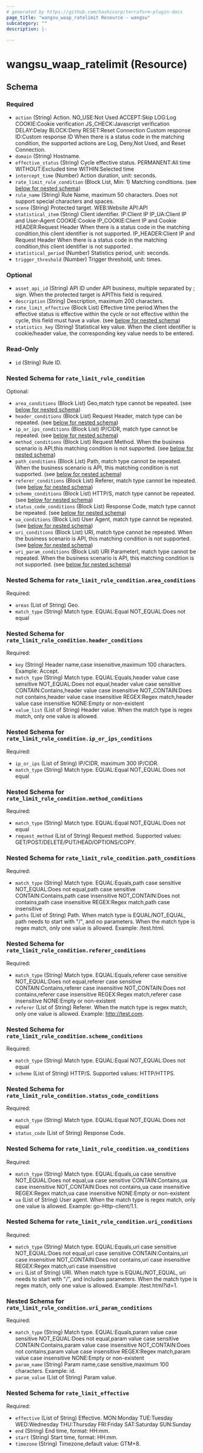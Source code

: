 ```yaml
---
# generated by https://github.com/hashicorp/terraform-plugin-docs
page_title: "wangsu_waap_ratelimit Resource - wangsu"
subcategory: ""
description: |-
  
---
```


# wangsu_waap_ratelimit (Resource)





<!-- schema generated by tfplugindocs -->
## Schema

### Required

- `action` (String) Action.
NO_USE:Not Used
ACCEPT:Skip
LOG:Log
COOKIE:Cookie verification
JS_CHECK:Javascript verification
DELAY:Delay
BLOCK:Deny
RESET:Reset Connection
Custom response ID:Custom response ID
When there is a status code in the matching condition, the supported actions are Log, Deny,Not Used, and Reset Connection.
- `domain` (String) Hostname.
- `effective_status` (String) Cycle effective status.
PERMANENT:All time
WITHOUT:Excluded time
WITHIN:Selected time
- `intercept_time` (Number) Action duration, unit: seconds.
- `rate_limit_rule_condition` (Block List, Min: 1) Matching conditions. (see [below for nested schema](#nestedblock--rate_limit_rule_condition))
- `rule_name` (String) Rule Name, maximum 50 characters.
Does not support special characters and spaces.
- `scene` (String) Protected target.
WEB:Website
API:API
- `statistical_item` (String) Client identifier.
IP:Client IP
IP_UA:Client IP and User-Agent
COOKIE:Cookie
IP_COOKIE:Client IP and Cookie
HEADER:Request Header
When there is a status code in the matching condition,this client identifier is not supported.
IP_HEADER:Client IP and Request Header
When there is a status code in the matching condition,this client identifier is not supported .
- `statistical_period` (Number) Statistics period, unit: seconds.
- `trigger_threshold` (Number) Trigger threshold, unit: times.

### Optional

- `asset_api_id` (String) API ID under API business, multiple separated by ; sign.
When the protected target is APIThis field is required.
- `description` (String) Description, maximum 200 characters.
- `rate_limit_effective` (Block List) Effective time period.When the effective status is effective within the cycle or not effective within the cycle, this field must have a value. (see [below for nested schema](#nestedblock--rate_limit_effective))
- `statistics_key` (String) Statistical key value.
When the client identifier is cookie/header value, the corresponding key value needs to be entered.

### Read-Only

- `id` (String) Rule ID.

<a id="nestedblock--rate_limit_rule_condition"></a>
### Nested Schema for `rate_limit_rule_condition`

Optional:

- `area_conditions` (Block List) Geo,match type cannot be repeated. (see [below for nested schema](#nestedblock--rate_limit_rule_condition--area_conditions))
- `header_conditions` (Block List) Request Header, match type can be repeated. (see [below for nested schema](#nestedblock--rate_limit_rule_condition--header_conditions))
- `ip_or_ips_conditions` (Block List) IP/CIDR, match type cannot be repeated. (see [below for nested schema](#nestedblock--rate_limit_rule_condition--ip_or_ips_conditions))
- `method_conditions` (Block List) Request Method.
When the business scenario is API,this matching condition is not supported. (see [below for nested schema](#nestedblock--rate_limit_rule_condition--method_conditions))
- `path_conditions` (Block List) Path, match type cannot be repeated.
When the business scenario is API, this matching condition is not supported. (see [below for nested schema](#nestedblock--rate_limit_rule_condition--path_conditions))
- `referer_conditions` (Block List) Referer, match type cannot be repeated. (see [below for nested schema](#nestedblock--rate_limit_rule_condition--referer_conditions))
- `scheme_conditions` (Block List) HTTP/S, match type cannot be repeated. (see [below for nested schema](#nestedblock--rate_limit_rule_condition--scheme_conditions))
- `status_code_conditions` (Block List) Response Code, match type cannot be repeated. (see [below for nested schema](#nestedblock--rate_limit_rule_condition--status_code_conditions))
- `ua_conditions` (Block List) User Agent, match type cannot be repeated. (see [below for nested schema](#nestedblock--rate_limit_rule_condition--ua_conditions))
- `uri_conditions` (Block List) URI, match type cannot be repeated.
When the business scenario is API, this matching condition is not supported. (see [below for nested schema](#nestedblock--rate_limit_rule_condition--uri_conditions))
- `uri_param_conditions` (Block List) URI ParameterI, match type cannot be repeated.
When the business scenario is API, this matching condition is not supported. (see [below for nested schema](#nestedblock--rate_limit_rule_condition--uri_param_conditions))

<a id="nestedblock--rate_limit_rule_condition--area_conditions"></a>
### Nested Schema for `rate_limit_rule_condition.area_conditions`

Required:

- `areas` (List of String) Geo.
- `match_type` (String) Match type.
EQUAL:Equal
NOT_EQUAL:Does not equal


<a id="nestedblock--rate_limit_rule_condition--header_conditions"></a>
### Nested Schema for `rate_limit_rule_condition.header_conditions`

Required:

- `key` (String) Header name,case insensitive,maximum 100 characters.
Example: Accept.
- `match_type` (String) Match type.
EQUAL:Equals,header value case sensitive
NOT_EQUAL:Does not equal,header value case sensitive
CONTAIN:Contains,header value case insensitive
NOT_CONTAIN:Does not contains,header value case insensitive
REGEX:Regex match,header value case insensitive
NONE:Empty or non-existent
- `value_list` (List of String) Header value.
When the match type is regex match, only one value is allowed.


<a id="nestedblock--rate_limit_rule_condition--ip_or_ips_conditions"></a>
### Nested Schema for `rate_limit_rule_condition.ip_or_ips_conditions`

Required:

- `ip_or_ips` (List of String) IP/CIDR, maximum 300 IP/CIDR.
- `match_type` (String) Match type.
EQUAL:Equal
NOT_EQUAL:Does not equal


<a id="nestedblock--rate_limit_rule_condition--method_conditions"></a>
### Nested Schema for `rate_limit_rule_condition.method_conditions`

Required:

- `match_type` (String) Match type.
EQUAL:Equal
NOT_EQUAL:Does not equal
- `request_method` (List of String) Request method.
Supported values: GET/POST/DELETE/PUT/HEAD/OPTIONS/COPY.


<a id="nestedblock--rate_limit_rule_condition--path_conditions"></a>
### Nested Schema for `rate_limit_rule_condition.path_conditions`

Required:

- `match_type` (String) Match type.
EQUAL:Equals,path case sensitive
NOT_EQUAL:Does not equal,path case sensitive
CONTAIN:Contains,path case insensitive
NOT_CONTAIN:Does not contains,path case insensitive
REGEX:Regex match,path case insensitive
- `paths` (List of String) Path.
When match type is EQUAL/NOT_EQUAL, path needs to start with "/", and no parameters.
When the match type is regex match, only one value is allowed. 
Example: /test.html.


<a id="nestedblock--rate_limit_rule_condition--referer_conditions"></a>
### Nested Schema for `rate_limit_rule_condition.referer_conditions`

Required:

- `match_type` (String) Match type.
EQUAL:Equals,referer case sensitive
NOT_EQUAL:Does not equal,referer case sensitive
CONTAIN:Contains,referer case insensitive
NOT_CONTAIN:Does not contains,referer case insensitive
REGEX:Regex match,referer case insensitive
NONE:Empty or non-existent
- `referer` (List of String) Referer.
When the match type is regex match, only one value is allowed. Example: http://test.com.


<a id="nestedblock--rate_limit_rule_condition--scheme_conditions"></a>
### Nested Schema for `rate_limit_rule_condition.scheme_conditions`

Required:

- `match_type` (String) Match type.
EQUAL:Equal
NOT_EQUAL:Does not equal
- `scheme` (List of String) HTTP/S.
Supported values: HTTP/HTTPS.


<a id="nestedblock--rate_limit_rule_condition--status_code_conditions"></a>
### Nested Schema for `rate_limit_rule_condition.status_code_conditions`

Required:

- `match_type` (String) Match type.
EQUAL:Equal
NOT_EQUAL:Does not equal
- `status_code` (List of String) Response Code.


<a id="nestedblock--rate_limit_rule_condition--ua_conditions"></a>
### Nested Schema for `rate_limit_rule_condition.ua_conditions`

Required:

- `match_type` (String) Match type.
EQUAL:Equals,ua case sensitive
NOT_EQUAL:Does not equal,ua case sensitive
CONTAIN:Contains,ua case insensitive
NOT_CONTAIN:Does not contains,ua case insensitive
REGEX:Regex match,ua case insensitive
NONE:Empty or non-existent
- `ua` (List of String) User agent.
When the match type is regex match, only one value is allowed. 
Example: go-Http-client/1.1.


<a id="nestedblock--rate_limit_rule_condition--uri_conditions"></a>
### Nested Schema for `rate_limit_rule_condition.uri_conditions`

Required:

- `match_type` (String) Match type.
EQUAL:Equals,uri case sensitive
NOT_EQUAL:Does not equal,uri case sensitive
CONTAIN:Contains,uri case insensitive
NOT_CONTAIN:Does not contains,uri case insensitive
REGEX:Regex match,uri case insensitive
- `uri` (List of String) URI.
When match type is EQUAL/NOT_EQUAL, uri needs to start with "/", and includes parameters.
When the match type is regex match, only one value is allowed. 
Example: /test.html?id=1.


<a id="nestedblock--rate_limit_rule_condition--uri_param_conditions"></a>
### Nested Schema for `rate_limit_rule_condition.uri_param_conditions`

Required:

- `match_type` (String) Match type.
EQUAL:Equals,param value case sensitive
NOT_EQUAL:Does not equal,param value case sensitive
CONTAIN:Contains,param value case insensitive
NOT_CONTAIN:Does not contains,param value case insensitive
REGEX:Regex match,param value case insensitive
NONE:Empty or non-existent
- `param_name` (String) Param name,case sensitive,maximum 100 characters.
Example: id.
- `param_value` (List of String) Param value.



<a id="nestedblock--rate_limit_effective"></a>
### Nested Schema for `rate_limit_effective`

Required:

- `effective` (List of String) Effective.
MON:Monday
TUE:Tuesday
WED:Wednesday
THU:Thursday
FRI:Friday
SAT:Saturday
SUN:Sunday
- `end` (String) End time, format: HH:mm.
- `start` (String) Start time, format: HH:mm.
- `timezone` (String) Timezone,default value: GTM+8.
